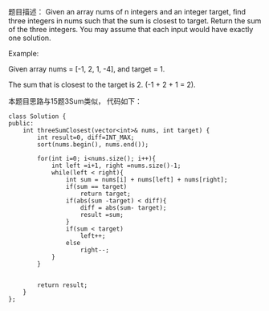 题目描述：
Given an array nums of n integers and an integer target, find three integers in nums such that the sum is closest to target. Return the sum of the three integers. You may assume that each input would have exactly one solution.

Example:

Given array nums = [-1, 2, 1, -4], and target = 1.

The sum that is closest to the target is 2. (-1 + 2 + 1 = 2).

本题目思路与15题3Sum类似，
代码如下：
```
class Solution {
public:
    int threeSumClosest(vector<int>& nums, int target) {
        int result=0, diff=INT_MAX;
        sort(nums.begin(), nums.end());
        
        for(int i=0; i<nums.size(); i++){
            int left =i+1, right =nums.size()-1;
            while(left < right){
                int sum = nums[i] + nums[left] + nums[right];
                if(sum == target)
                    return target;
                if(abs(sum -target) < diff){
                    diff = abs(sum- target);
                    result =sum;
                }
                if(sum < target)
                    left++;
                else
                    right--;
            }
        }
        
        
        return result;
    }
};
```
